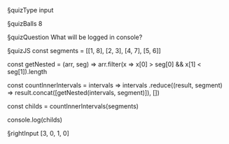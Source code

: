 §quizType
input

§quizBalls
8


§quizQuestion
What will be logged in console?



§quizJS
const segments = [[1, 8], [2, 3], [4, 7], [5, 6]]

const getNested = (arr, seg) => arr.filter(x => x[0] > seg[0] && x[1] < seg[1]).length

const countInnerIntervals = intervals => intervals
  .reduce((result, segment) => result.concat([getNested(intervals, segment)]), [])

const childs = countInnerIntervals(segments)

console.log(childs)


§rightInput
[3, 0, 1, 0]
